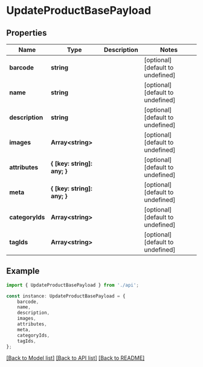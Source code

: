 # UpdateProductBasePayload


## Properties

Name | Type | Description | Notes
------------ | ------------- | ------------- | -------------
**barcode** | **string** |  | [optional] [default to undefined]
**name** | **string** |  | [optional] [default to undefined]
**description** | **string** |  | [optional] [default to undefined]
**images** | **Array&lt;string&gt;** |  | [optional] [default to undefined]
**attributes** | **{ [key: string]: any; }** |  | [optional] [default to undefined]
**meta** | **{ [key: string]: any; }** |  | [optional] [default to undefined]
**categoryIds** | **Array&lt;string&gt;** |  | [optional] [default to undefined]
**tagIds** | **Array&lt;string&gt;** |  | [optional] [default to undefined]

## Example

```typescript
import { UpdateProductBasePayload } from './api';

const instance: UpdateProductBasePayload = {
    barcode,
    name,
    description,
    images,
    attributes,
    meta,
    categoryIds,
    tagIds,
};
```

[[Back to Model list]](../README.md#documentation-for-models) [[Back to API list]](../README.md#documentation-for-api-endpoints) [[Back to README]](../README.md)
